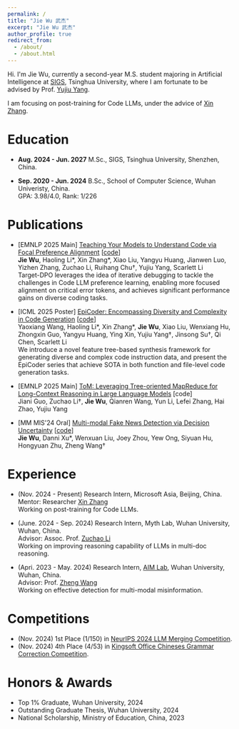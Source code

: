 ```yaml
---
permalink: /
title: "Jie Wu 武杰"
excerpt: "Jie Wu 武杰"
author_profile: true
redirect_from: 
  - /about/
  - /about.html
---
```


Hi. I'm Jie Wu, currently a second-year M.S. student majoring in Artificial Intelligence at [SIGS](https://www.sigs.tsinghua.edu.cn/en/), Tsinghua University, where I am fortunate to be advised by Prof. [Yujiu Yang](https://sites.google.com/view/iigroup-thu/about). 

I am focusing on post-training for Code LLMs, under the advice of [Xin Zhang](https://openreview.net/profile?id=~Xin_Zhang42).

Education
======

- **Aug. 2024 - Jun. 2027** M.Sc., SIGS, Tsinghua University, Shenzhen, China.

- **Sep. 2020 - Jun. 2024** B.Sc., School of Computer Science, Wuhan Univeristy, China.
<br>GPA: 3.98/4.0, Rank: 1/226


Publications
======
- [EMNLP 2025 Main] [Teaching Your Models to Understand Code via Focal Preference Alignment](https://arxiv.org/abs/2503.02783) [[code](https://github.com/JieWu02/Target-DPO)]
<br> **Jie Wu**, Haoling Li\*, Xin Zhang\*, Xiao Liu, Yangyu Huang, Jianwen Luo, Yizhen Zhang, Zuchao Li, Ruihang Chu†, Yujiu Yang, Scarlett Li
<br> Target-DPO leverages the idea of iterative debugging to tackle the challenges in Code LLM preference learning, enabling more focused alignment on critical error tokens, and achieves significant performance gains on diverse coding tasks.

- [ICML 2025 Poster] [EpiCoder: Encompassing Diversity and Complexity in Code Generation](https://openreview.net/forum?id=RAxe7nF4Oz&noteId=hZW2ZVgfaS) [[code](https://github.com/microsoft/EpiCoder)]
<br> Yaoxiang Wang, Haoling Li\*, Xin Zhang\*, **Jie Wu**, Xiao Liu, Wenxiang Hu, Zhongxin Guo, Yangyu Huang, Ying Xin, Yujiu Yang†, Jinsong Su†, Qi Chen, Scarlett Li
<br> We introduce a novel feature tree-based synthesis framework for generating diverse and complex code instruction data, and present the EpiCoder series that achieve SOTA in both function and file-level code generation tasks.

- [EMNLP 2025 Main] [ToM: Leveraging Tree-oriented MapReduce for Long-Context Reasoning in Large Language Models](https://arxiv.org/abs/2503.02783) [code]
<br> Jiani Guo, Zuchao Li†, **Jie Wu**, Qianren Wang, Yun Li, Lefei Zhang, Hai Zhao, Yujiu Yang

- [MM MIS'24 Oral] [Multi-modal Fake News Detection via Decision Uncertainty](https://dl.acm.org/doi/abs/10.1145/3689090.3689389) [[code](https://github.com/JieWu02/T-FND)]
<br> **Jie Wu**, Danni Xu\*, Wenxuan Liu, Joey Zhou, Yew Ong, Siyuan Hu, Hongyuan Zhu, Zheng Wang†


Experience
======
- (Nov. 2024 - Present) Research Intern, Microsoft Asia, Beijing, China.
<br> Mentor: Researcher [Xin Zhang](https://openreview.net/profile?id=~Xin_Zhang42)
<br> Working on post-training for Code LLMs.

- (June. 2024 - Sep. 2024) Research Intern, Myth Lab, Wuhan University, Wuhan, China.
<br> Advisor: Assoc. Prof. [Zuchao Li](https://zcli-charlie.github.io/)
<br> Working on improving reasoning capability of LLMs in multi-doc reasoning.

- (Apri. 2023 - May. 2024) Research Intern, [AIM Lab](https://wangzwhu.github.io/home/member.html), Wuhan University, Wuhan, China.
<br> Advisor: Prof. [Zheng Wang](https://wangzwhu.github.io/home/)
<br> Working on effective detection for multi-modal misinformation.


Competitions
======
- (Nov. 2024) 1st Place (1/150) in [NeurIPS 2024 LLM Merging Competition](https://www.kaggle.com/competitions/llm-merging-competition/leaderboard).
- (Nov. 2024) 4th Place (4/53) in [Kingsoft Office Chineses Grammar Correction Competition](https://datastudio.wps.cn/matchcenter/competition/1/leader-board).

Honors & Awards
======
- Top 1% Graduate, Wuhan University, 2024
- Outstanding Graduate Thesis, Wuhan University, 2024
- National Scholarship, Ministry of Education, China, 2023 
